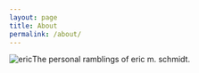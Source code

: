 ```yaml
---
layout: page
title: About
permalink: /about/
---
```


![eric][eric]The personal ramblings of eric m. schmidt.


[eric]: {{site.url}}/images/eric-pirate.jpg
